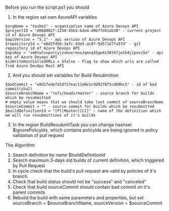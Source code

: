 Before you run the script.ps1 you should
1) In the region set own AzureAPI variables
```
$orgName = "tauke1" - organization name of Azure Devops API
$projectID = "d0b80027-2250-45b3-bda4-d9b77d41ab30" - current project id of Azure Devops API
$apiVersion = "5.1" - api version of Azure Devops API
$repositoryId = "e6d2f456-3afc-43e5-ac97-9d571e7fa57d" - git repository id of Azure Devops API
$apiKey = "xe6twlovporcyjzzmuxrooxzqmxq32gw4s36tkfjwtb4jipovz5a" - api key of Azure Devops API
$isWriteHostCalledURLs = $false - Flag to show which urls are called frok Azure DevOps Rest API
```
2) And you should set variables for Build Resubmition
```
$badCommit = "e8d1fedefd1d717eac11e0e1c9d927875cd60bc5" - id of bad commit(sha2)
$sourceBranchName = "refs/heads/master" - source branch for builds which be resubmitted
# empty value means that we should take last commit of sourceBrancName
$sourceCommit = "" - source commit for builds which be resubmitted
$buildDefinitionId = "[P][Master][CI]" - name of the definition which we will run resubmittions of it's builds
```
3) In the region BuildResubmitTask you can change hashset $ignorePolicyIds, which contains policyIds are being ignored in policy validation of pull request

The Algorithm
1) Search definition by name $buildDefinitionId
2) Search maximum 3-days old builds of current definition, which triggered by Pull Request
3) In cycle check that the build's pull request are valid by policies of it's branch
4) Check that build status should not be "success" and "canceled"
5) Check that build sourceCommit should contain bad commit on it's parent commits
6) Rebuild the build with same parameters and properties, but set sourceBranch = $sourceBranchName, sourceVersion = $sourceCommit
